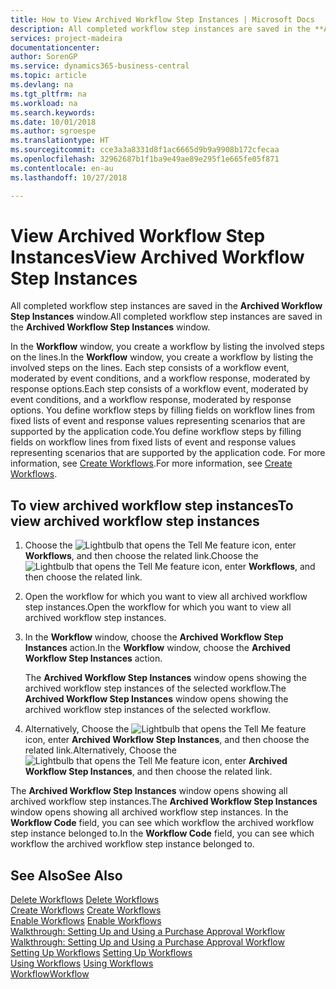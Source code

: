 ```yaml
---
title: How to View Archived Workflow Step Instances | Microsoft Docs
description: All completed workflow step instances are saved in the **Archived Workflow Step Instances** window.
services: project-madeira
documentationcenter: 
author: SorenGP
ms.service: dynamics365-business-central
ms.topic: article
ms.devlang: na
ms.tgt_pltfrm: na
ms.workload: na
ms.search.keywords: 
ms.date: 10/01/2018
ms.author: sgroespe
ms.translationtype: HT
ms.sourcegitcommit: cce3a3a8331d8f1ac6665d9b9a9908b172cfecaa
ms.openlocfilehash: 32962687b1f1ba9e49ae89e295f1e665fe05f871
ms.contentlocale: en-au
ms.lasthandoff: 10/27/2018

---
```

# <a name="view-archived-workflow-step-instances"></a><span data-ttu-id="0a3f5-103">View Archived Workflow Step Instances</span><span class="sxs-lookup"><span data-stu-id="0a3f5-103">View Archived Workflow Step Instances</span></span>
<span data-ttu-id="0a3f5-104">All completed workflow step instances are saved in the **Archived Workflow Step Instances** window.</span><span class="sxs-lookup"><span data-stu-id="0a3f5-104">All completed workflow step instances are saved in the **Archived Workflow Step Instances** window.</span></span>  

 <span data-ttu-id="0a3f5-105">In the **Workflow** window, you create a workflow by listing the involved steps on the lines.</span><span class="sxs-lookup"><span data-stu-id="0a3f5-105">In the **Workflow** window, you create a workflow by listing the involved steps on the lines.</span></span> <span data-ttu-id="0a3f5-106">Each step consists of a workflow event, moderated by event conditions, and a workflow response, moderated by response options.</span><span class="sxs-lookup"><span data-stu-id="0a3f5-106">Each step consists of a workflow event, moderated by event conditions, and a workflow response, moderated by response options.</span></span> <span data-ttu-id="0a3f5-107">You define workflow steps by filling fields on workflow lines from fixed lists of event and response values representing scenarios that are supported by the application code.</span><span class="sxs-lookup"><span data-stu-id="0a3f5-107">You define workflow steps by filling fields on workflow lines from fixed lists of event and response values representing scenarios that are supported by the application code.</span></span> <span data-ttu-id="0a3f5-108">For more information, see [Create Workflows](across-how-to-create-workflows.md).</span><span class="sxs-lookup"><span data-stu-id="0a3f5-108">For more information, see [Create Workflows](across-how-to-create-workflows.md).</span></span>  

## <a name="to-view-archived-workflow-step-instances"></a><span data-ttu-id="0a3f5-109">To view archived workflow step instances</span><span class="sxs-lookup"><span data-stu-id="0a3f5-109">To view archived workflow step instances</span></span>  
1.  <span data-ttu-id="0a3f5-110">Choose the ![Lightbulb that opens the Tell Me feature](media/ui-search/search_small.png "Tell me what you want to do") icon, enter **Workflows**, and then choose the related link.</span><span class="sxs-lookup"><span data-stu-id="0a3f5-110">Choose the ![Lightbulb that opens the Tell Me feature](media/ui-search/search_small.png "Tell me what you want to do") icon, enter **Workflows**, and then choose the related link.</span></span>  
2.  <span data-ttu-id="0a3f5-111">Open the workflow for which you want to view all archived workflow step instances.</span><span class="sxs-lookup"><span data-stu-id="0a3f5-111">Open the workflow for which you want to view all archived workflow step instances.</span></span>  
3.  <span data-ttu-id="0a3f5-112">In the **Workflow** window, choose the **Archived Workflow Step Instances** action.</span><span class="sxs-lookup"><span data-stu-id="0a3f5-112">In the **Workflow** window, choose the **Archived Workflow Step Instances** action.</span></span>  

    <span data-ttu-id="0a3f5-113">The **Archived Workflow Step Instances** window opens showing the archived workflow step instances of the selected workflow.</span><span class="sxs-lookup"><span data-stu-id="0a3f5-113">The **Archived Workflow Step Instances** window opens showing the archived workflow step instances of the selected workflow.</span></span>  
4.  <span data-ttu-id="0a3f5-114">Alternatively, Choose the ![Lightbulb that opens the Tell Me feature](media/ui-search/search_small.png "Tell me what you want to do") icon, enter **Archived Workflow Step Instances**, and then choose the related link.</span><span class="sxs-lookup"><span data-stu-id="0a3f5-114">Alternatively, Choose the ![Lightbulb that opens the Tell Me feature](media/ui-search/search_small.png "Tell me what you want to do") icon, enter **Archived Workflow Step Instances**, and then choose the related link.</span></span>  

<span data-ttu-id="0a3f5-115">The **Archived Workflow Step Instances** window opens showing all archived workflow step instances.</span><span class="sxs-lookup"><span data-stu-id="0a3f5-115">The **Archived Workflow Step Instances** window opens showing all archived workflow step instances.</span></span> <span data-ttu-id="0a3f5-116">In the **Workflow Code** field, you can see which workflow the archived workflow step instance belonged to.</span><span class="sxs-lookup"><span data-stu-id="0a3f5-116">In the **Workflow Code** field, you can see which workflow the archived workflow step instance belonged to.</span></span>  

## <a name="see-also"></a><span data-ttu-id="0a3f5-117">See Also</span><span class="sxs-lookup"><span data-stu-id="0a3f5-117">See Also</span></span>  
 <span data-ttu-id="0a3f5-118">[Delete Workflows](across-how-to-delete-workflows.md) </span><span class="sxs-lookup"><span data-stu-id="0a3f5-118">[Delete Workflows](across-how-to-delete-workflows.md) </span></span>  
 <span data-ttu-id="0a3f5-119">[Create Workflows](across-how-to-create-workflows.md) </span><span class="sxs-lookup"><span data-stu-id="0a3f5-119">[Create Workflows](across-how-to-create-workflows.md) </span></span>  
 <span data-ttu-id="0a3f5-120">[Enable Workflows](across-how-to-enable-workflows.md) </span><span class="sxs-lookup"><span data-stu-id="0a3f5-120">[Enable Workflows](across-how-to-enable-workflows.md) </span></span>  
 <span data-ttu-id="0a3f5-121">[Walkthrough: Setting Up and Using a Purchase Approval Workflow](walkthrough-setting-up-and-using-a-purchase-approval-workflow.md) </span><span class="sxs-lookup"><span data-stu-id="0a3f5-121">[Walkthrough: Setting Up and Using a Purchase Approval Workflow](walkthrough-setting-up-and-using-a-purchase-approval-workflow.md) </span></span>  
 <span data-ttu-id="0a3f5-122">[Setting Up Workflows](across-set-up-workflows.md) </span><span class="sxs-lookup"><span data-stu-id="0a3f5-122">[Setting Up Workflows](across-set-up-workflows.md) </span></span>  
 <span data-ttu-id="0a3f5-123">[Using Workflows](across-use-workflows.md) </span><span class="sxs-lookup"><span data-stu-id="0a3f5-123">[Using Workflows](across-use-workflows.md) </span></span>  
 [<span data-ttu-id="0a3f5-124">Workflow</span><span class="sxs-lookup"><span data-stu-id="0a3f5-124">Workflow</span></span>](across-workflow.md)

